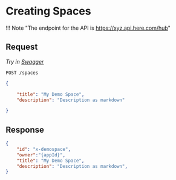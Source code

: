 # Creating Spaces

!!! Note "The endpoint for the API is https://xyz.api.here.com/hub"

## Request

*Try in [Swagger](https://xyz.api.here.com/hub/static/swagger/#/Edit_Spaces)*

```HTTP
POST /spaces
```

```JSON
{

    "title": "My Demo Space",
    "description": "Description as markdown"

}
```

## Response

```JSON
{
    "id": "x-demospace",
    "owner":"{appId}",
    "title": "My Demo Space",
    "description": "Description as markdown",
}
```